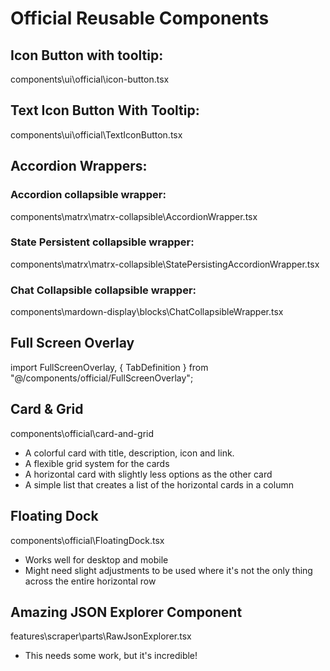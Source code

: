 # Official Reusable Components

## Icon Button with tooltip:
components\ui\official\icon-button.tsx

## Text Icon Button With Tooltip:
components\ui\official\TextIconButton.tsx

## Accordion Wrappers:

### Accordion collapsible wrapper:
components\matrx\matrx-collapsible\AccordionWrapper.tsx

### State Persistent collapsible wrapper:
components\matrx\matrx-collapsible\StatePersistingAccordionWrapper.tsx

### Chat Collapsible collapsible wrapper:
components\mardown-display\blocks\ChatCollapsibleWrapper.tsx

## Full Screen Overlay
import FullScreenOverlay, { TabDefinition } from "@/components/official/FullScreenOverlay";

## Card & Grid
components\official\card-and-grid
 - A colorful card with title, description, icon and link.
 - A flexible grid system for the cards
 - A horizontal card with slightly less options as the other card
 - A simple list that creates a list of the horizontal cards in a column

 ## Floating Dock
 components\official\FloatingDock.tsx
 - Works well for desktop and mobile
 - Might need slight adjustments to be used where it's not the only thing across the entire horizontal row

 ## Amazing JSON Explorer Component
 features\scraper\parts\RawJsonExplorer.tsx
 - This needs some work, but it's incredible!